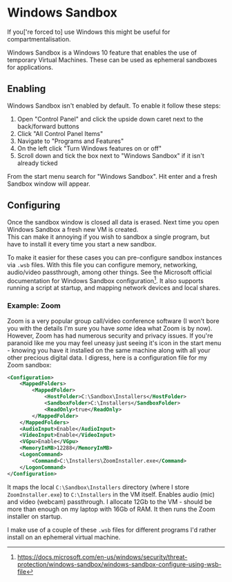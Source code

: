 # Windows Sandbox
If you['re forced to] use Windows this might be useful for compartmentalisation.  

Windows Sandbox is a Windows 10 feature that enables the use of temporary Virtual Machines. These can be used as ephemeral sandboxes for applications.

## Enabling

Windows Sandbox isn't enabled by default. To enable it follow these steps:

1. Open "Control Panel" and click the upside down caret next to the back/forward buttons
2. Click "All Control Panel Items"
3. Navigate to "Programs and Features"
4. On the left click "Turn Windows features on or off"
5. Scroll down and tick the box next to "Windows Sandbox" if it isn't already ticked

From the start menu search for "Windows Sandbox". Hit enter and a fresh Sandbox window will appear.

## Configuring

Once the sandbox window is closed all data is erased. Next time you open Windows Sandbox a fresh new VM is created.  
This can make it annoying if you wish to sandbox a single program, but have to install it every time you start a new sandbox.

To make it easier for these cases you can pre-configure sandbox instances via `.wsb` files. With this file you can configure memory, networking, audio/video passthrough, among other things. See the Microsoft official documentation for Windows Sandbox configuration[^wsb]. It also supports running a script at startup, and mapping network devices and local shares.

### Example: Zoom

Zoom is a very popular group call/video conference software (I won't bore you with the details I'm sure you have _some_ idea what Zoom is by now). However, Zoom has had numerous security and privacy issues. If you're paranoid like me you may feel uneasy just seeing it's icon in the start menu - knowing you have it installed on the same machine along with all your other precious digital data. I digress, here is a configuration file for my Zoom sandbox:

```xml
<Configuration>
    <MappedFolders>
        <MappedFolder>
            <HostFolder>C:\Sandbox\Installers</HostFolder>
            <SandboxFolder>C:\Installers</SandboxFolder>
            <ReadOnly>true</ReadOnly>
        </MappedFolder>
    </MappedFolders>
    <AudioInput>Enable</AudioInput>
    <VideoInput>Enable</VideoInput>
    <VGpu>Enable</VGpu>
    <MemoryInMB>12288</MemoryInMB>
    <LogonCommand>
        <Command>C:\Installers\ZoomInstaller.exe</Command>
    </LogonCommand>
</Configuration>
```

It maps the local `C:\Sandbox\Installers` directory (where I store `ZoomInstaller.exe`) to `C:\Installers` in the VM itself. Enables audio (mic) and video (webcam) passthrough. I allocate 12Gb to the VM - should be more than enough on my laptop with 16Gb of RAM. It then runs the Zoom installer on startup.

I make use of a couple of these `.wsb` files for different programs I'd rather install on an ephemeral virtual machine.

[^wsb]: https://docs.microsoft.com/en-us/windows/security/threat-protection/windows-sandbox/windows-sandbox-configure-using-wsb-file


